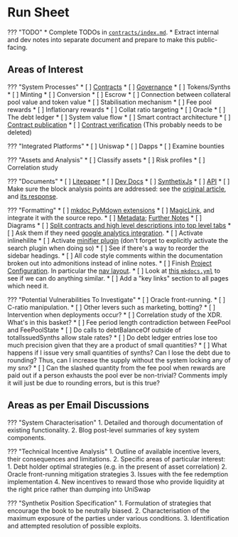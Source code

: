 # Run Sheet

??? "TODO"
    * Complete TODOs in [`contracts/index.md`](contracts/index.md).
    * Extract internal and dev notes into separate document and prepare to make this public-facing.

## Areas of Interest

??? "System Processes"
    * [ ] [Contracts](contracts/index.md)
    * [ ] [Governance](governance.md)
    * [ ] Tokens/Synths
    * [ ] Minting
    * [ ] Conversion
    * [ ] Escrow
    * [ ] Connection between collateral pool value and token value
    * [ ] Stabilisation mechanism
    * [ ] Fee pool rewards
    * [ ] Inflationary rewards
    * [ ] Collat ratio targeting
    * [ ] Oracle
    * [ ] The debt ledger
    * [ ] System value flow
    * [ ] Smart contract architecture
    * [ ] [Contract publication](https://github.com/Synthetixio/synthetix/tree/master/publish)
    * [ ] [Contract verification](https://github.com/Synthetixio/synthetix/blob/master/verifyContracts.md) (This probably needs to be deleted)

??? "Integrated Platforms"
    * [ ] Uniswap
    * [ ] Dapps
    * [ ] Examine bounties

??? "Assets and Analysis"
    * [ ] Classify assets
    * [ ] Risk profiles
    * [ ] Correlation study

??? "Documents"
    * [ ] [Litepaper](https://www.synthetix.io/uploads/synthetix_litepaper.pdf)
    * [ ] [Dev Docs](https://developer.synthetix.io/api/docs/home.html)
    * [ ] [SynthetixJs](https://synthetixjs.synthetix.io/)
    * [ ] [API](https://developer.synthetix.io/api/docs/synthetix)
    * [ ] Make sure the block analysis points are addressed: see the [original article](https://www.theblockcrypto.com/2019/06/12/synthetix-synthetic-asset-issuance-protocol/), and [its response](https://blog.synthetix.io/response-to-the-block-analysis/).

??? "Formatting"
    * [ ] [mkdoc PyMdown extensions](https://facelessuser.github.io/pymdown-extensions/)
        * [ ] [MagicLink](https://facelessuser.github.io/pymdown-extensions/extensions/magiclink/), and integrate it with the source repo.
        * [ ] [Metadata](https://squidfunk.github.io/mkdocs-material/extensions/metadata/); [Further Notes](https://www.mkdocs.org/user-guide/writing-your-docs/#meta-data)
    * [ ] Diagrams
    * [ ] [Split contracts and high level descriptions into top level tabs](https://squidfunk.github.io/mkdocs-material/getting-started/#tabs)
    * [ ] Ask them if they need [google analytics integration](https://squidfunk.github.io/mkdocs-material/getting-started/#google-analytics).
    * [ ] Activate inlinehilite
    * [ ] Activate [minifier plugin](https://squidfunk.github.io/mkdocs-material/getting-started/#plugins) (don't forget to explicitly activate the search plugin when doing so)
    * [ ] See if there's a way to reorder the sidebar headings.
    * [ ] All code style comments within the documentation broken out into admonitions instead of inline notes.
    * [ ] Finish [Project Configuration](https://www.mkdocs.org/user-guide/configuration/). In particular the [nav layout](https://www.mkdocs.org/user-guide/configuration/#documentation-layout).
    * [ ] Look at [this `mkdocs.yml`](https://github.com/squidfunk/mkdocs-material/blob/master/mkdocs.yml) to see if we can do anything similar.
    * [ ] Add a "key links" section to all pages which need it.

??? "Potential Vulnerabilities To Investigate"
    * [ ] Oracle front-running.
    * [ ] C-ratio manipulation.
    * [ ] Other levers such as marketing, botting?
    * [ ] Intervention when deployments occur?
    * [ ] Correlation study of the XDR. What's in this basket?
    * [ ] Fee period length contradiction between FeePool and FeePoolState
    * [ ] Do calls to debtBalanceOf outside of totalIssuedSynths allow stale rates?
    * [ ] Do debt ledger entries lose too much precision given that they are a product of small quantities?
    * [ ] What happens if I issue very small quantities of synths? Can I lose the debt due to rounding? Thus, can I increase the supply without the system locking any of my snx?
    * [ ] Can the slashed quantity from the fee pool when rewards are paid out if a person exhausts the pool ever be non-trivial? Comments imply it will just be due to rounding errors, but is this true?

## Areas as per Email Discussions

??? "System Characterisation"
    1. Detailed and thorough documentation of existing functionality.
    2. Blog post-level summaries of key system components.

??? "Technical Incentive Analysis"
    1. Outline of available incentive levers, their consequences and limitations.
    2. Specific areas of particular interest:
        1. Debt holder optimal strategies (e.g. in the present of asset correlation)
        2. Oracle front-running mitigation strategies
        3. Issues with the fee redemption implementation
        4. New incentives to reward those who provide liquidity at the right price rather than dumping into UniSwap

??? "Synthetix Position Specification"
    1. Formulation of strategies that encourage the book to be neutrally biased.
    2. Characterisation of the maximum exposure of the parties under various conditions.
    3. Identification and attempted resolution of possible exploits.
